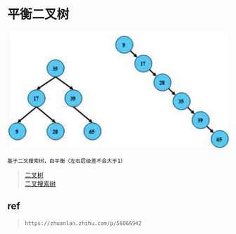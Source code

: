 # 平衡二叉树

![img](res/ds-avl-tree.png)

    基于二叉搜索树，自平衡（左右层级差不会大于1）

> [二叉树](ds-binary-tree.md)  
> [二叉搜索树](ds-binary-search-tree.md)  

## ref

> `https://zhuanlan.zhihu.com/p/56066942`  
